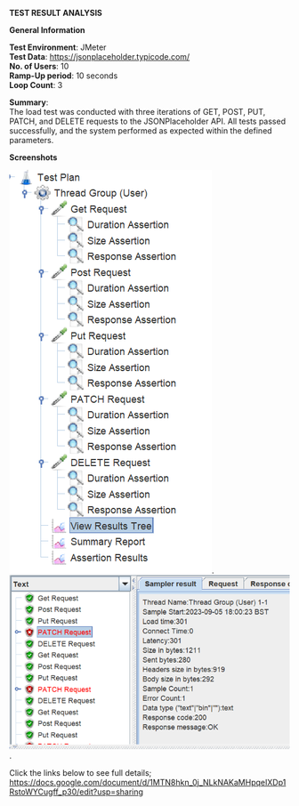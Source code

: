 **TEST RESULT ANALYSIS**  <br>

**General Information**  <br>

**Test Environment**: JMeter  <br>
**Test Data**: https://jsonplaceholder.typicode.com/  <br>
**No. of Users**: 10  <br>
**Ramp-Up period**: 10 seconds  <br>
**Loop Count**: 3  <br>

**Summary**:  <br>
The load test was conducted with three iterations of GET, POST, PUT, PATCH, and DELETE     requests to the JSONPlaceholder API. All tests passed successfully, and the system performed as expected within the defined parameters.  <br>
        
**Screenshots** <br> 

![Screenshot 2023](./Images/Screenshot_2023-09-05_171629.png).  <br>
![Screenshot 2023](./Images/Screenshot_2023-09-05_180205.png).  <br>

Click the links below to see full details;  <br>
https://docs.google.com/document/d/1MTN8hkn_0j_NLkNAKaMHpqeIXDp1RstoWYCugff_p30/edit?usp=sharing






